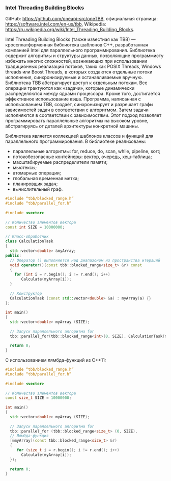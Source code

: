 ### Intel Threading Building Blocks

GitHub: https://github.com/oneapi-src/oneTBB, официальная страница: https://software.intel.com/en-us/tbb, Wikipedia: https://ru.wikipedia.org/wiki/Intel_Threading_Building_Blocks.

Intel Threading Building Blocks (также известная как TBB) — кроссплатформенная библиотека шаблонов С++, разработанная компанией Intel для параллельного программирования. Библиотека содержит алгоритмы и структуры данных, позволяющие программисту избежать многих сложностей, возникающих при использовании традиционных реализаций потоков, таких как POSIX Threads, Windows threads или Boost Threads, в которых создаются отдельные потоки исполнения, синхронизируемые и останавливаемые вручную. Библиотека TBB абстрагирует доступ к отдельным потокам. Все операции трактуются как «задачи», которые динамически распределяются между ядрами процессора. Кроме того, достигается эффективное использование кэша. Программа, написанная с использованием TBB, создаёт, синхронизирует и разрешает графы зависимостей задач в соответствии с алгоритмом. Затем задачи исполняются в соответствии с зависимостями. Этот подход позволяет программировать параллельные алгоритмы на высоком уровне, абстрагируясь от деталей архитектуры конкретной машины.

Библиотека является коллекцией шаблонов классов и функций для параллельного программирования. В библиотеке реализованы:

* параллельные алгоритмы: for, reduce, do, scan, while, pipeline, sort;
* потокобезопасные контейнеры: вектор, очередь, хеш-таблица;
* масштабируемые распределители памяти;
* мьютексы;
* атомарные операции;
* глобальная временная метка;
* планировщик задач;
* вычислительный граф.

```c++
#include “tbb/blocked_range.h”
#include “tbb/parallel_for.h”
 
#include <vector>
 
// Количество элементов вектора
const int SIZE = 10000000;
 
// Класс-обработчик
class CalculationTask
{
  std::vector<double> &myArray;
public:
  // Оператор () выполняется над диапазоном из пространства итераций
  void operator()(const tbb::blocked_range<size_t> &r) const
  {
    for (int i = r.begin(); i != r.end(); i++)
       Calculate(myArray[i]);
  }
 
  // Конструктор
  CalculationTask (const std::vector<double> &a) : myArray(a) {}
};
 
int main()
{
  std::vector<double> myArray (SIZE);
 
  // Запуск параллельного алгоритма for
  tbb::parallel_for(tbb::blocked_range<int>(0, SIZE), CalculationTask(myArray));
 
  return 0;
}
```

С использованием лямбда-функций из С++11:

```c++
#include “tbb/blocked_range.h”
#include “tbb/parallel_for.h”
 
#include <vector>
 
// Количество элементов вектора
const size_t SIZE = 10000000;
 
int main()
{
  std::vector<double> myArray (SIZE);
 
  // Запуск параллельного алгоритма for
  tbb::parallel_for (tbb::blocked_range<size_t> (0, SIZE),
  // Лямбда-функция
  [&myArray](const tbb::blocked_range<size_t> &r)
  {
     for (size_t i = r.begin(); i != r.end(); i++)
       Calculate(myArray[i]);
  });
 
  return 0;
}
```
